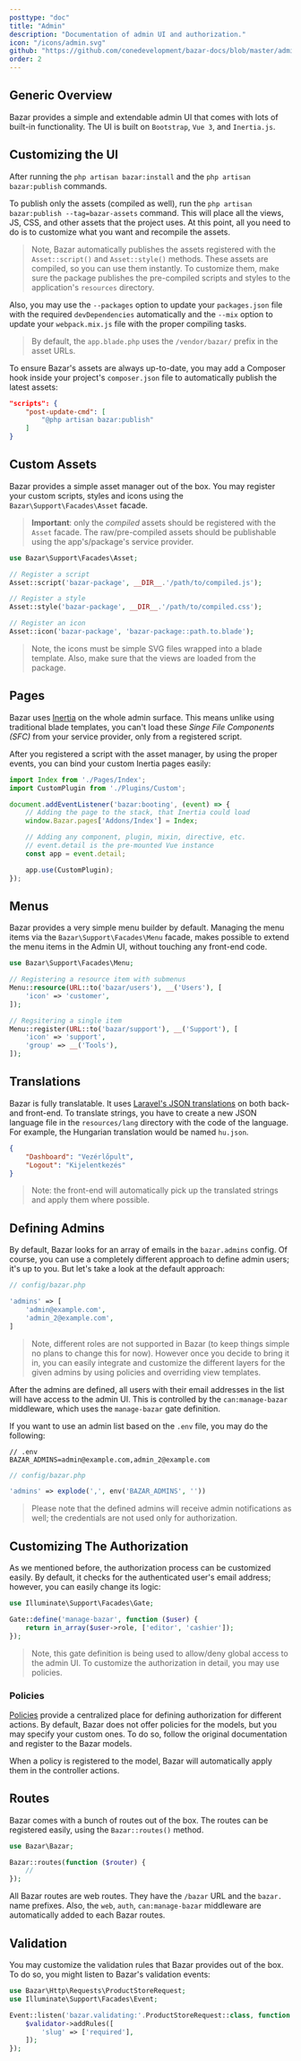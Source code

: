 ```yaml
---
posttype: "doc"
title: "Admin"
description: "Documentation of admin UI and authorization."
icon: "/icons/admin.svg"
github: "https://github.com/conedevelopment/bazar-docs/blob/master/admin.md"
order: 2
---
```


## Generic Overview

Bazar provides a simple and extendable admin UI that comes with lots of built-in functionality. The UI is built on `Bootstrap`, `Vue 3`, and `Inertia.js`.

## Customizing the UI

After running the `php artisan bazar:install` and the `php artisan bazar:publish` commands.

To publish only the assets (compiled as well), run the `php artisan bazar:publish --tag=bazar-assets` command. This will place all the views, JS, CSS, and other assets that the project uses. At this point, all you need to do is to customize what you want and recompile the assets.

> Note, Bazar automatically publishes the assets registered with the `Asset::script()` and `Asset::style()` methods. These assets are compiled, so you can use them instantly. To customize them, make sure the package publishes the pre-compiled scripts and styles to the application's `resources` directory.

Also, you may use the `--packages` option to update your `packages.json` file with the required `devDependencies` automatically and the `--mix` option to update your `webpack.mix.js` file with the proper compiling tasks.

> By default, the `app.blade.php` uses the `/vendor/bazar/` prefix in the asset URLs.

To ensure Bazar's assets are always up-to-date, you may add a Composer hook inside your project's `composer.json` file to automatically publish the latest assets:

```json
"scripts": {
    "post-update-cmd": [
        "@php artisan bazar:publish"
    ]
}
```

## Custom Assets

Bazar provides a simple asset manager out of the box. You may register your custom scripts, styles and icons using the `Bazar\Support\Facades\Asset` facade.

> **Important**: only the *compiled* assets should be registered with the `Asset` facade. The raw/pre-compiled assets should be publishable using the app's/package's service provider.

```php
use Bazar\Support\Facades\Asset;

// Register a script
Asset::script('bazar-package', __DIR__.'/path/to/compiled.js');

// Register a style
Asset::style('bazar-package', __DIR__.'/path/to/compiled.css');

// Register an icon
Asset::icon('bazar-package', 'bazar-package::path.to.blade');
```

> Note, the icons must be simple SVG files wrapped into a blade template. Also, make sure that the views are loaded from the package.

## Pages

Bazar uses [Inertia](https://inertiajs.com/) on the whole admin surface. This means unlike using traditional blade templates, you can't load these *Singe File Components (SFC)* from your service provider, only from a registered script.

After you registered a script with the asset manager, by using the proper events, you can bind your custom Inertia pages easily:

```js
import Index from './Pages/Index';
import CustomPlugin from './Plugins/Custom';

document.addEventListener('bazar:booting', (event) => {
    // Adding the page to the stack, that Inertia could load
    window.Bazar.pages['Addons/Index'] = Index;

    // Adding any component, plugin, mixin, directive, etc.
    // event.detail is the pre-mounted Vue instance
    const app = event.detail;

    app.use(CustomPlugin);
});
```

## Menus

Bazar provides a very simple menu builder by default. Managing the menu items via the `Bazar\Support\Facades\Menu` facade, makes possible to extend the menu items in the Admin UI, without touching any front-end code.

```php
use Bazar\Support\Facades\Menu;

// Registering a resource item with submenus
Menu::resource(URL::to('bazar/users'), __('Users'), [
    'icon' => 'customer',
]);

// Regsitering a single item
Menu::register(URL::to('bazar/support'), __('Support'), [
    'icon' => 'support',
    'group' => __('Tools'),
]);
```

## Translations

Bazar is fully translatable. It uses [Laravel's JSON translations](https://laravel.com/docs/master/localization#using-translation-strings-as-keys) on both back- and front-end. To translate strings, you have to create a new JSON language file in the `resources/lang` directory with the code of the language. For example, the Hungarian translation would be named `hu.json`.

```json
{
    "Dashboard": "Vezérlőpult",
    "Logout": "Kijelentkezés"
}
```

> Note: the front-end will automatically pick up the translated strings and apply them where possible.

## Defining Admins

By default, Bazar looks for an array of emails in the `bazar.admins` config. Of course, you can use a completely different approach to define admin users; it's up to you. But let's take a look at the default approach:

```php
// config/bazar.php

'admins' => [
    'admin@example.com',
    'admin_2@example.com',
]
```

> Note, different roles are not supported in Bazar (to keep things simple no plans to change this for now). However once you decide to bring it in, you can easily integrate and customize the different layers for the given admins by using policies and overriding view templates.

After the admins are defined, all users with their email addresses in the list will have access to the admin UI. This is controlled by the `can:manage-bazar` middleware, which uses the `manage-bazar` gate definition.

If you want to use an admin list based on the `.env` file, you may do the following:

```
// .env
BAZAR_ADMINS=admin@example.com,admin_2@example.com
```

```php
// config/bazar.php

'admins' => explode(',', env('BAZAR_ADMINS', ''))
```

> Please note that the defined admins will receive admin notifications as well; the credentials are not used only for authorization.

## Customizing The Authorization

As we mentioned before, the authorization process can be customized easily. By default, it checks for the authenticated user's email address; however, you can easily change its logic:

```php
use Illuminate\Support\Facades\Gate;

Gate::define('manage-bazar', function ($user) {
    return in_array($user->role, ['editor', 'cashier']);
});
```

> Note, this gate definition is being used to allow/deny global access to the admin UI. To customize the authorization in detail, you may use policies.

### Policies

[Policies](https://laravel.com/docs/master/authorization#creating-policies) provide a centralized place for defining authorization for different actions. By default, Bazar does not offer policies for the models, but you may specify your custom ones. To do so, follow the original documentation and register to the Bazar models.

When a policy is registered to the model, Bazar will automatically apply them in the controller actions.

## Routes

Bazar comes with a bunch of routes out of the box. The routes can be registered easily, using the `Bazar::routes()` method.

```php
use Bazar\Bazar;

Bazar::routes(function ($router) {
    //
});
```

All Bazar routes are web routes. They have the `/bazar` URL and the `bazar.` name prefixes. Also, the `web`, `auth`, `can:manage-bazar` middleware are automatically added to each Bazar routes.

## Validation

You may customize the validation rules that Bazar provides out of the box. To do so, you might listen to Bazar's validation events:

```php
use Bazar\Http\Requests\ProductStoreRequest;
use Illuminate\Support\Facades\Event;

Event::listen('bazar.validating:'.ProductStoreRequest::class, function ($validator) {
    $validator->addRules([
        'slug' => ['required'],
    ]);
});
```
